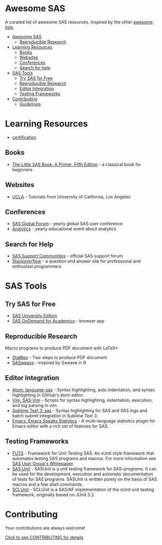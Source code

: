 # Awesome SAS

A curated list of awesome SAS resources. Inspired by the other [awesome lists](https://github.com/bayandin/awesome-awesomeness).

* [Awesome SAS](#awesome-sas)
	* [Reproducible Research](#reproducible-research)
* [Learning Resources](#learning-resources)
	* [Books](#books)
	* [Websites](#websites)
	* [Conferences](#conferences)
	* [Search for help](#search-for-help)
* [SAS Tools](#sas-tools)
	* [Try SAS for Free](#try-sas-for-free)
	* [Reproducible Research](#reproducible-research)
	* [Editor Integration](#editor-integration)
	* [Testing Frameworks](#testing-frameworks)
* [Contributing](#contributing)
	* [Guidelines](#guidelines)

# Learning Resources

* [certification](http://support.sas.com/certify/index.html)

## Books

* [The Little SAS Book: A Primer, Fifth Edition](http://www.sas.com/store/prodBK_65423_en.html) - a classical book for beginners

## Websites

* [UCLA](http://www.ats.ucla.edu/stat/sas/) - Tutorials from University of California, Los Angeles

## Conferences

* [SAS Global Forum](http://www.sas.com/events/analytics/us/) - yearly global SAS user conference
* [Analytics](http://www.sas.com/events/analytics/us/) - yearly educational event about analytics

## Search for Help

* [SAS Support Communities](https://communities.sas.com/welcome) - official SAS support forum
* [Stackoverflow](http://stackoverflow.com/questions/tagged/sas) - a question and answer site for professional and enthusiast programmers

# SAS Tools

## Try SAS for Free

* [SAS University Edition](http://www.sas.com/en_us/software/university-edition.html)
* [SAS OnDemand for Academics](http://www.sas.com/en_us/industry/higher-education/on-demand-for-academics.html) - browser app

## Reproducible Research

Macro programs to produce PDF document with LaTeX*

* [StatRep](http://support.sas.com/rnd/app/papers/statrep.html) - Two steps to produce PDF document
* [SASweave](http://homepage.stat.uiowa.edu/~rlenth/SASweave/) - inspired by Sweave in R

## Editor Integration

* [Atom: language-sas](https://atom.io/packages/language-sas) - Syntax highlighting, auto indentation, and syntax highlighting in GitHub's atom editor.
* [Vim: SAS-Vim](https://github.com/EricGebhart/SAS-Vim) - Scripts for syntax highlighting, indentation, execution, and log parsing in vim.
* [Sublime Text 3: sas](https://github.com/rpardee/sas) - Syntax highlighting for SAS and SAS logs and batch submit integration in Sublime Text 3.
* [Emacs: Emacs Speaks Statistics](http://ess.r-project.org/) - A multi-language statistics plugin for Emacs editor with a rich set of features for SAS.

## Testing Frameworks

* [FUTS](https://www.thotwave.com/portfolio-item/futs-framework-for-unit-testing-sas/) - Framework for Unit Testing SAS. An xUnit style framework that automates testing SAS programs and macros. For more information see [SAS User Group's Whitepaper](http://www2.sas.com/proceedings/sugi31/004-31.pdf).
* [SAS Unit](https://sourceforge.net/projects/sasunit/) - SASUnit is a unit testing framework for SAS-programs. It can be used for the development, execution and automatic documentation of tests for SAS programs. SASUnit is written purely on the basis of SAS macros and a few shell commands.
* [SCLUnit](http://www.sascommunity.org/wiki/SclUnit) - SCLUnit is a SAS/AF implementation of the xUnit unit testing framework, originally based on JUnit 3.2.

# Contributing

Your contributions are always welcome!

[Click to see CONTRIBUTING for details](https://github.com/huyingjie/awesome-SAS/blob/master/CONTRIBUTING.md)
